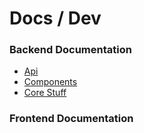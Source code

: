 # Docs / Dev

### Backend Documentation
* [Api](backend/Api.md)
* [Components](backend/Components.md)
* [Core Stuff](backend/Core.md)

### Frontend Documentation
